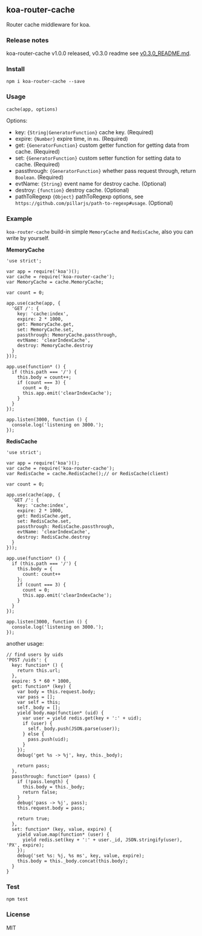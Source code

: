 ## koa-router-cache

Router cache middleware for koa.

### Release notes

koa-router-cache v1.0.0 released, v0.3.0 readme see [v0.3.0_README.md](https://github.com/nswbmw/koa-router-cache/blob/master/v0.3.0_README.md).

### Install

```
npm i koa-router-cache --save
```

### Usage

```
cache(app, options)
```

Options:

- key: `{String|GeneratorFunction}` cache key. (Required)
- expire: `{Number}` expire time, in `ms`. (Required)
- get: `{GeneratorFunction}` custom getter function for getting data from cache. (Required)
- set: `{GeneratorFunction}` custom setter function for setting data to cache. (Required)
- passthrough: `{GeneratorFunction}` whether pass request through, return `Boolean`. (Required)
- evtName: `{String}` event name for destroy cache. (Optional)
- destroy: `{function}` destroy cache. (Optional)
- pathToRegexp `{Object}` pathToRegexp options, see `https://github.com/pillarjs/path-to-regexp#usage`. (Optional)

### Example

`koa-router-cache` build-in simple `MemoryCache` and `RedisCache`, also you can write by yourself.

**MemoryCache**

```
'use strict';
 
var app = require('koa')();
var cache = require('koa-router-cache');
var MemoryCache = cache.MemoryCache;
 
var count = 0;
 
app.use(cache(app, {
  'GET /': {
    key: 'cache:index',
    expire: 2 * 1000,
    get: MemoryCache.get,
    set: MemoryCache.set,
    passthrough: MemoryCache.passthrough,
    evtName: 'clearIndexCache',
    destroy: MemoryCache.destroy
  }
}));
 
app.use(function* () {
  if (this.path === '/') {
    this.body = count++;
    if (count === 3) {
      count = 0;
      this.app.emit('clearIndexCache');
    }  
  }
});
 
app.listen(3000, function () {
  console.log('listening on 3000.');
});
```

**RedisCache**

```
'use strict';

var app = require('koa')();
var cache = require('koa-router-cache');
var RedisCache = cache.RedisCache();// or RedisCache(client)

var count = 0;

app.use(cache(app, {
  'GET /': {
    key: 'cache:index',
    expire: 2 * 1000,
    get: RedisCache.get,
    set: RedisCache.set,
    passthrough: RedisCache.passthrough,
    evtName: 'clearIndexCache',
    destroy: RedisCache.destroy
  }
}));

app.use(function* () {
  if (this.path === '/') {
    this.body = {
      count: count++
    };
    if (count === 3) {
      count = 0;
      this.app.emit('clearIndexCache');
    }
  }
});

app.listen(3000, function () {
  console.log('listening on 3000.');
});
```

another usage:

```
// find users by uids
'POST /uids': {
  key: function* () {
    return this.url;
  },
  expire: 5 * 60 * 1000,
  get: function* (key) {
    var body = this.request.body;
    var pass = [];
    var self = this;
    self._body = [];
    yield body.map(function* (uid) {
      var user = yield redis.get(key + ':' + uid);
      if (user) {
        self._body.push(JSON.parse(user));
      } else {
        pass.push(uid);
      }
    });
    debug('get %s -> %j', key, this._body);

    return pass;
  },
  passthrough: function* (pass) {
    if (!pass.length) {
      this.body = this._body;
      return false;
    }
    debug('pass -> %j', pass);
    this.request.body = pass;

    return true;
  },
  set: function* (key, value, expire) {
    yield value.map(function* (user) {
      yield redis.set(key + ':' + user._id, JSON.stringify(user), 'PX', expire);
    });
    debug('set %s: %j, %s ms', key, value, expire);
    this.body = this._body.concat(this.body);
  }
}
```

### Test

```
npm test
```

### License

MIT